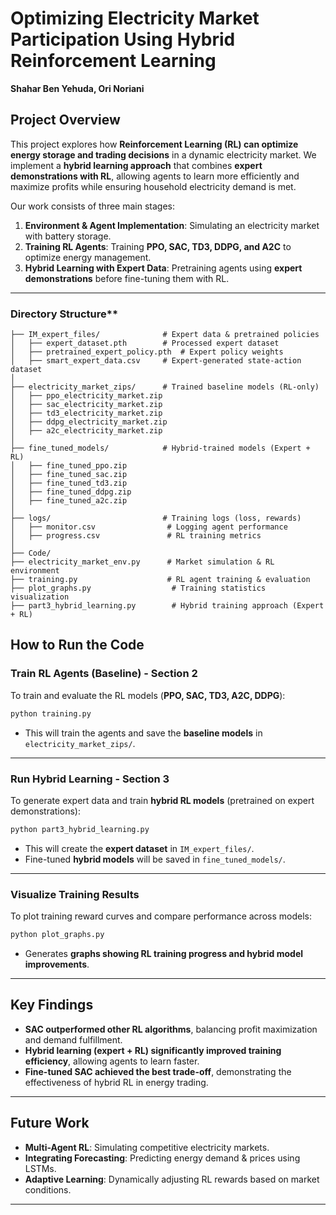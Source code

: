 # **Optimizing Electricity Market Participation Using Hybrid Reinforcement Learning**  
**Shahar Ben Yehuda, Ori Noriani**

## **Project Overview**
This project explores how **Reinforcement Learning (RL) can optimize energy storage and trading decisions** in a dynamic electricity market. We implement a **hybrid learning approach** that combines **expert demonstrations with RL**, allowing agents to learn more efficiently and maximize profits while ensuring household electricity demand is met.

Our work consists of three main stages:
1. **Environment & Agent Implementation**: Simulating an electricity market with battery storage.
2. **Training RL Agents**: Training **PPO, SAC, TD3, DDPG, and A2C** to optimize energy management.
3. **Hybrid Learning with Expert Data**: Pretraining agents using **expert demonstrations** before fine-tuning them with RL.

---

### Directory Structure**
```
├── IM_expert_files/              # Expert data & pretrained policies
│   ├── expert_dataset.pth        # Processed expert dataset
│   ├── pretrained_expert_policy.pth  # Expert policy weights
│   ├── smart_expert_data.csv     # Expert-generated state-action dataset
│
├── electricity_market_zips/      # Trained baseline models (RL-only)
│   ├── ppo_electricity_market.zip
│   ├── sac_electricity_market.zip
│   ├── td3_electricity_market.zip
│   ├── ddpg_electricity_market.zip
│   ├── a2c_electricity_market.zip
│
├── fine_tuned_models/            # Hybrid-trained models (Expert + RL)
│   ├── fine_tuned_ppo.zip
│   ├── fine_tuned_sac.zip
│   ├── fine_tuned_td3.zip
│   ├── fine_tuned_ddpg.zip
│   ├── fine_tuned_a2c.zip
│
├── logs/                         # Training logs (loss, rewards)
│   ├── monitor.csv                # Logging agent performance
│   ├── progress.csv               # RL training metrics
│
├── Code/   
├── electricity_market_env.py      # Market simulation & RL environment
├── training.py                    # RL agent training & evaluation
├── plot_graphs.py                  # Training statistics visualization
├── part3_hybrid_learning.py        # Hybrid training approach (Expert + RL)

```
## **How to Run the Code**  

### **Train RL Agents (Baseline) - Section 2**  
To train and evaluate the RL models (**PPO, SAC, TD3, A2C, DDPG**):  
```bash
python training.py
```
- This will train the agents and save the **baseline models** in `electricity_market_zips/`.  

---

### **Run Hybrid Learning - Section 3**  
To generate expert data and train **hybrid RL models** (pretrained on expert demonstrations):  
```bash
python part3_hybrid_learning.py
```
- This will create the **expert dataset** in `IM_expert_files/`.  
- Fine-tuned **hybrid models** will be saved in `fine_tuned_models/`.  

---

### **Visualize Training Results**  
To plot training reward curves and compare performance across models:  
```bash
python plot_graphs.py
```
- Generates **graphs showing RL training progress and hybrid model improvements**.  

---

## **Key Findings**
- **SAC outperformed other RL algorithms**, balancing profit maximization and demand fulfillment.
- **Hybrid learning (expert + RL) significantly improved training efficiency**, allowing agents to learn faster.
- **Fine-tuned SAC achieved the best trade-off**, demonstrating the effectiveness of hybrid RL in energy trading.

---

## **Future Work**
- **Multi-Agent RL**: Simulating competitive electricity markets.
- **Integrating Forecasting**: Predicting energy demand & prices using LSTMs.
- **Adaptive Learning**: Dynamically adjusting RL rewards based on market conditions.

---


